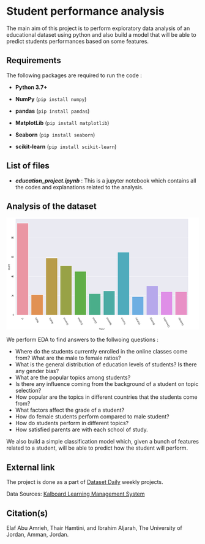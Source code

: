 # Student performance analysis

The main aim of this project is to perform exploratory data analysis of an educational dataset using python and also build a model that will be able to predict students performances based on some features.

## Requirements

The following packages are required to run the code :
- **Python 3.7+**

- **NumPy** (`pip install numpy`)

- **pandas** (`pip install pandas`)

- **MatplotLib** (`pip install matplotlib`)

- **Seaborn** (`pip install seaborn`)

- **scikit-learn** (`pip install scikit-learn`)

## List of files

- _**education_project.ipynb**_ : This is a jupyter notebook which contains
all the codes and explanations related to the analysis.


## Analysis of the dataset

![my image](screenshot.png)

We perform EDA to find answers to the follwoing questions :

- Where do the students currently enrolled in the online classes come from? What are the male to female ratios?
- What is the general distribution of education levels of students? Is there any gender bias?
- What are the popular topics among students?
- Is there any influence coming from the background of a student on topic selection?
- How popular are the topics in different countries that the students come from?
- What factors affect the grade of a student?
- How do female students perform compared to male student?
- How do students perform in different topics?
- How satisfied parents are with each school of study.

We also build a simple classification model which, given a bunch of features related to a student, will be able to predict how the student will perform.

## External link

The project is done as a part of [Dataset Daily](https://www.datasetdaily.com) weekly projects.

Data Sources: [Kalboard Learning Management System](https://www.kaggle.com/aljarah/xAPI-Edu-Data)

## Citation(s)
Elaf Abu Amrieh, Thair Hamtini, and Ibrahim Aljarah, The University of Jordan, Amman, Jordan.
